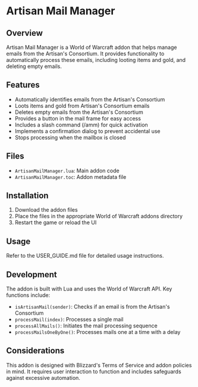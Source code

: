 # Artisan Mail Manager

## Overview
Artisan Mail Manager is a World of Warcraft addon that helps manage emails from the Artisan's Consortium. It provides functionality to automatically process these emails, including looting items and gold, and deleting empty emails.

## Features
- Automatically identifies emails from the Artisan's Consortium
- Loots items and gold from Artisan's Consortium emails
- Deletes empty emails from the Artisan's Consortium
- Provides a button in the mail frame for easy access
- Includes a slash command (/amm) for quick activation
- Implements a confirmation dialog to prevent accidental use
- Stops processing when the mailbox is closed

## Files
- `ArtisanMailManager.lua`: Main addon code
- `ArtisanMailManager.toc`: Addon metadata file

## Installation
1. Download the addon files
2. Place the files in the appropriate World of Warcraft addons directory
3. Restart the game or reload the UI

## Usage
Refer to the USER_GUIDE.md file for detailed usage instructions.

## Development
The addon is built with Lua and uses the World of Warcraft API. Key functions include:

- `isArtisanMail(sender)`: Checks if an email is from the Artisan's Consortium
- `processMail(index)`: Processes a single mail
- `processAllMails()`: Initiates the mail processing sequence
- `processMailsOneByOne()`: Processes mails one at a time with a delay

## Considerations
This addon is designed with Blizzard's Terms of Service and addon policies in mind. It requires user interaction to function and includes safeguards against excessive automation.
